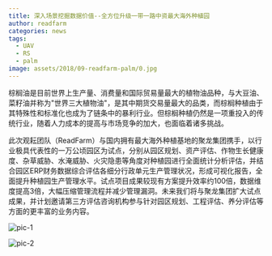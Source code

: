 ```yaml
---
title: 深入场景挖掘数据价值--全方位升级一带一路中资最大海外种植园
author: readfarm
categories: news
tags:
  - UAV
  - RS
  - palm
image: assets/2018/09-readfarm-palm/0.jpg
---
```


棕榈油是目前世界上生产量、消费量和国际贸易量最大的植物油品种，与大豆油、菜籽油并称为"世界三大植物油"，是其中期货交易量最大的品类，而棕榈种植由于其特殊性和标准化也成为了链条中的暴利行业。但棕榈种植仍然是一项重投入的传统行业，随着人力成本的提高与市场竞争的加大，也面临着诸多挑战。

此次观耘团队（ReadFarm）与国内拥有最大海外种植基地的聚龙集团携手，以行业极具代表性的一万公顷园区为试点，分别从园区规划、资产评估、作物生长健康度、杂草威胁、水淹威胁、火灾隐患等角度对种植园进行全面统计分析评估，并结合园区ERP财务数据综合评估各细分行政单元生产管理状况，形成可视化报告，全面提升种植园生产管理水平。试点项目成果较现有方案提升效率约100倍，数据维度提高3倍，大幅压缩管理流程并减少管理漏洞。未来我们将与聚龙集团扩大试点成果，并计划邀请第三方评估咨询机构参与针对园区规划、工程评估、养分评估等方面的更丰富的业务内容。

![pic-1](/assets/2018/09-readfarm-palm/1.jpg)

![pic-2](/assets/2018/09-readfarm-palm/2.jpg)
